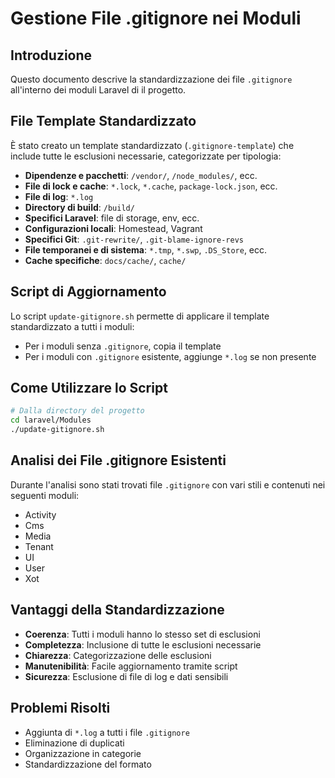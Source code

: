 # Gestione File .gitignore nei Moduli

## Introduzione

Questo documento descrive la standardizzazione dei file `.gitignore` all'interno dei moduli Laravel di il progetto.

## File Template Standardizzato

È stato creato un template standardizzato (`.gitignore-template`) che include tutte le esclusioni necessarie, categorizzate per tipologia:

- **Dipendenze e pacchetti**: `/vendor/`, `/node_modules/`, ecc.
- **File di lock e cache**: `*.lock`, `*.cache`, `package-lock.json`, ecc.
- **File di log**: `*.log`
- **Directory di build**: `/build/`
- **Specifici Laravel**: file di storage, env, ecc.
- **Configurazioni locali**: Homestead, Vagrant
- **Specifici Git**: `.git-rewrite/`, `.git-blame-ignore-revs`
- **File temporanei e di sistema**: `*.tmp`, `*.swp`, `.DS_Store`, ecc.
- **Cache specifiche**: `docs/cache/`, `cache/`

## Script di Aggiornamento

Lo script `update-gitignore.sh` permette di applicare il template standardizzato a tutti i moduli:

- Per i moduli senza `.gitignore`, copia il template
- Per i moduli con `.gitignore` esistente, aggiunge `*.log` se non presente

## Come Utilizzare lo Script

```bash
# Dalla directory del progetto
cd laravel/Modules
./update-gitignore.sh
```

## Analisi dei File .gitignore Esistenti

Durante l'analisi sono stati trovati file `.gitignore` con vari stili e contenuti nei seguenti moduli:

- Activity
- Cms
- Media
- Tenant
- UI
- User
- Xot

## Vantaggi della Standardizzazione

- **Coerenza**: Tutti i moduli hanno lo stesso set di esclusioni
- **Completezza**: Inclusione di tutte le esclusioni necessarie
- **Chiarezza**: Categorizzazione delle esclusioni
- **Manutenibilità**: Facile aggiornamento tramite script
- **Sicurezza**: Esclusione di file di log e dati sensibili

## Problemi Risolti

- Aggiunta di `*.log` a tutti i file `.gitignore`
- Eliminazione di duplicati
- Organizzazione in categorie
- Standardizzazione del formato 
